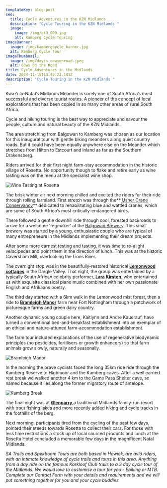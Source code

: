 ```yaml
---
templateKey: blog-post
seo:
  title: Cycle Adventures in the KZN Midlands
  description: "Cycle Touring in the KZN Midlands "
  image:
    image: /img/ct3_009.jpg
    alt: Kamberg Cycle Touring
imageBanner:
  image: /img/kambergcycle_banner.jpg
  alt: Kamberg Cycle Tour
imageThumbnail:
  image: /img/davis_cowsonroad.jpeg
  alt: Cows on the Road
title: Cycle Adventures in the Midlands
date: 2024-11-15T13:49:23.141Z
description: "Cycle Touring in the KZN Midlands "
---
```

KwaZulu-Natal’s Midlands Meander is surely one of South Africa’s most successful and diverse tourist routes. 
A pioneer of the concept of local explorations that has been copied in so many other areas of rural South Africa.

Cycle and hiking touring is the best  way to appreciate and savour the people, culture and natural beauty of the KZN Midlands. 

The area stretching from Balgowan to Kamberg was chosen as our location for this inaugural tour with gentle biking meanders along quiet country roads.   But it could have been equally anywhere else on the Meander which stretches from Hilton to Estcourt and inland as far as the Southern Drakensberg.

Riders arrived for their first night farm-stay accommodation in the historic village of Rosetta. 
No opportunity though to flake and retire early as wine tasting was on the menu at the specialist wine shop.

![Wine Tasting at Rosetta](/img/wine_tasting.jpg "Wine tasting - KZN Cycle Tour")

The brisk winter air next morning chilled and excited the riders for their ride through rolling farmland.
First stretch was through the**[ Usher Crane Conservancy](https://kzncranefoundation.org.za/about-kzn-cf/)** dedicated to rehabilitating blue and wattled cranes, which are some of South Africa’s most critically-endangered birds.

There followed a gentle downhill ride through cool, forested backroads to arrive for a welcome 'regmaker' at the [Balgowan Brewery](https://www.balgowanbrewery.co.za/). This small brewery was started by a young, enthusiastic couple who are typical of many entrepreneurs in the Midlands implementing their dream projects.

After some more earnest testing and tasting, it was time to re-alight velocipedes and point them in the direction of lunch. This was at the historic Caversham Mill, overlooking the Lions River.

The overnight stop was in the beautifully-restored historical **[Lemonwood cottages](https://www.knowyourstay.co.za/self-catering-accommodation-lemonwood-cottages-dargle-midlands-meander-kwazulu-natal-south-africa/)** in the Dargle Valley. That night, the group was entertained by a typically South African celebrity performer[,  **Lara Kirsten**,](https://laraafrika.blogspot.com/p/about.html) who entertained us with exquisite classical piano music combined with her own passionate English and Afrikaans poetry.

The third day started with a 6km walk in the Lemonwood mist forest, then a ride to **[Bramleigh Manor](https://www.bramleigh.co.za/)** farm near Fort Nottingham through a patchwork of picturesque farms and green dairy country. 

Another dynamic young couple here, Kaitlynn and Andre Kauerauf, have turned a conventional bed-and-breakfast establishment into an exemplar of an ethical and nature-attuned farm-accommodation establishment.

The farm tour included explanations of the use of regenerative biodynamic principles (no pesticides, fertilisers or growth enhancers) so that farm animals grow slowly, naturally and seasonally.

![Bramleigh Manor](/img/bramleigh.jpg "Bramleight manor - KZN Cycle Tour")

In the morning the brave cyclists faced the long 35km ride ride through the Kamberg Reserve  to Highmoor and the Kamberg caves. After a well earned rest break we walked another 4 km to the Game Pass Shelter cave, so named because it lies along the former migratory route of antelope.

![Kamberg Break](/img/kamberg_break.jpg "Kamberg Rest Break - KZN Cycle Tour")

The final night was at [**Glengarry** ](https://glengarry.co.za/)a traditional Midlands family-run resort with trout fishing lakes and more recently added hiking and cycle tracks in the foothills of the berg.

Next morning, participants tired from the cycling of the past few days,  pointed their steeds towards Rosetta to collect their cars.  For those with less time restrictions a stock up of local sourced products and lunch at the Rosetta Hotel concluded a memorable few days in the magnificent Natal Midlands.

*SA Trails and Spekboom Tours are both based in Howick, are avid riders,  with an intimate knowledge of cycle trails and tours in this area.  Anything from a day ride on the famous Karkloof Club trails to a 3 day cycle tour of the Midlands.  We would love to customise a tour for you - Ebiking or MTB.  Complete our Contact Form with your details and requirements and we will put something together for you and your cycle buddies.*